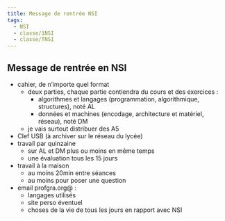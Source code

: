 ```yaml
---
title: Message de rentrée NSI
tags:
  - NSI
  - classe/1NSI
  - classe/TNSI
---
```


## Message de rentrée en NSI

- cahier, de n’importe quel format
  - deux parties, chaque partie contiendra du cours et des exercices :
    - algorithmes et langages (programmation, algorithmique, structures), noté AL
    - données et machines (encodage, architecture et matériel, réseau), noté DM
  - je vais surtout distribuer des A5
- Clef USB (à archiver sur le réseau du lycée)
- travail par quinzaine
  - sur AL et DM plus ou moins en même temps
  - une évaluation tous les 15 jours
- travail à la maison
  - au moins 20min entre séances
  - au moins pour poser une question
- email profgra.org@ :
  - langages utilisés
  - site perso éventuel
  - choses de la vie de tous les jours en rapport avec NSI